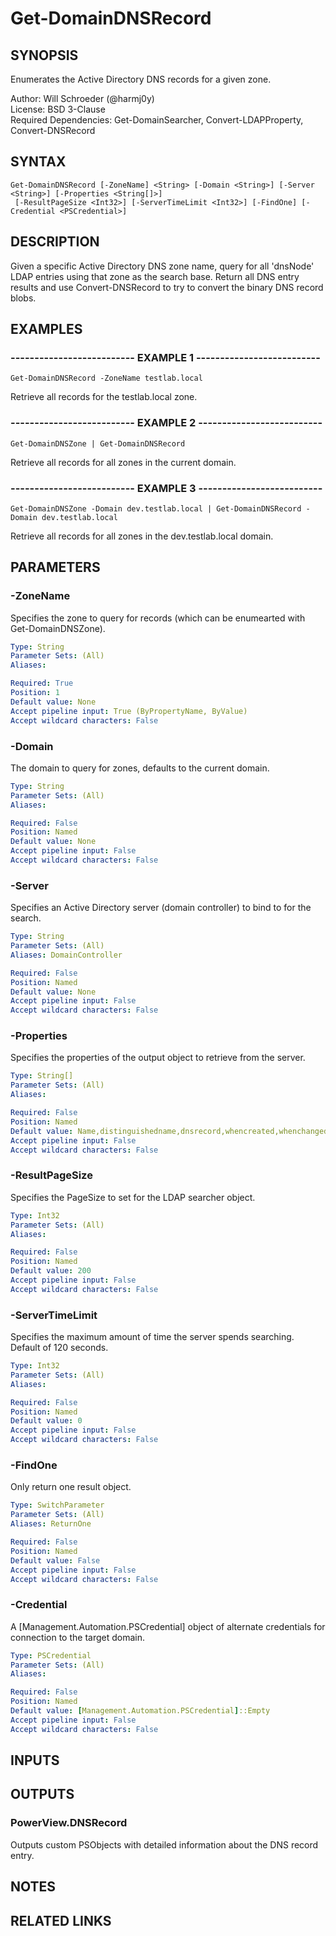 # Get-DomainDNSRecord

## SYNOPSIS
Enumerates the Active Directory DNS records for a given zone.

Author: Will Schroeder (@harmj0y)  
License: BSD 3-Clause  
Required Dependencies: Get-DomainSearcher, Convert-LDAPProperty, Convert-DNSRecord

## SYNTAX

```
Get-DomainDNSRecord [-ZoneName] <String> [-Domain <String>] [-Server <String>] [-Properties <String[]>]
 [-ResultPageSize <Int32>] [-ServerTimeLimit <Int32>] [-FindOne] [-Credential <PSCredential>]
```

## DESCRIPTION
Given a specific Active Directory DNS zone name, query for all 'dnsNode'
LDAP entries using that zone as the search base.
Return all DNS entry results
and use Convert-DNSRecord to try to convert the binary DNS record blobs.

## EXAMPLES

### -------------------------- EXAMPLE 1 --------------------------
```
Get-DomainDNSRecord -ZoneName testlab.local
```

Retrieve all records for the testlab.local zone.

### -------------------------- EXAMPLE 2 --------------------------
```
Get-DomainDNSZone | Get-DomainDNSRecord
```

Retrieve all records for all zones in the current domain.

### -------------------------- EXAMPLE 3 --------------------------
```
Get-DomainDNSZone -Domain dev.testlab.local | Get-DomainDNSRecord -Domain dev.testlab.local
```

Retrieve all records for all zones in the dev.testlab.local domain.

## PARAMETERS

### -ZoneName
Specifies the zone to query for records (which can be enumearted with Get-DomainDNSZone).

```yaml
Type: String
Parameter Sets: (All)
Aliases: 

Required: True
Position: 1
Default value: None
Accept pipeline input: True (ByPropertyName, ByValue)
Accept wildcard characters: False
```

### -Domain
The domain to query for zones, defaults to the current domain.

```yaml
Type: String
Parameter Sets: (All)
Aliases: 

Required: False
Position: Named
Default value: None
Accept pipeline input: False
Accept wildcard characters: False
```

### -Server
Specifies an Active Directory server (domain controller) to bind to for the search.

```yaml
Type: String
Parameter Sets: (All)
Aliases: DomainController

Required: False
Position: Named
Default value: None
Accept pipeline input: False
Accept wildcard characters: False
```

### -Properties
Specifies the properties of the output object to retrieve from the server.

```yaml
Type: String[]
Parameter Sets: (All)
Aliases: 

Required: False
Position: Named
Default value: Name,distinguishedname,dnsrecord,whencreated,whenchanged
Accept pipeline input: False
Accept wildcard characters: False
```

### -ResultPageSize
Specifies the PageSize to set for the LDAP searcher object.

```yaml
Type: Int32
Parameter Sets: (All)
Aliases: 

Required: False
Position: Named
Default value: 200
Accept pipeline input: False
Accept wildcard characters: False
```

### -ServerTimeLimit
Specifies the maximum amount of time the server spends searching.
Default of 120 seconds.

```yaml
Type: Int32
Parameter Sets: (All)
Aliases: 

Required: False
Position: Named
Default value: 0
Accept pipeline input: False
Accept wildcard characters: False
```

### -FindOne
Only return one result object.

```yaml
Type: SwitchParameter
Parameter Sets: (All)
Aliases: ReturnOne

Required: False
Position: Named
Default value: False
Accept pipeline input: False
Accept wildcard characters: False
```

### -Credential
A \[Management.Automation.PSCredential\] object of alternate credentials
for connection to the target domain.

```yaml
Type: PSCredential
Parameter Sets: (All)
Aliases: 

Required: False
Position: Named
Default value: [Management.Automation.PSCredential]::Empty
Accept pipeline input: False
Accept wildcard characters: False
```

## INPUTS

## OUTPUTS

### PowerView.DNSRecord

Outputs custom PSObjects with detailed information about the DNS record entry.

## NOTES

## RELATED LINKS

